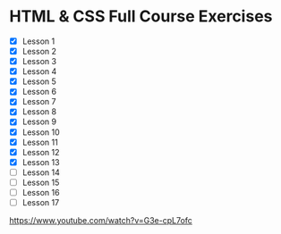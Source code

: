 # HTML & CSS Full Course Exercises

- [x] Lesson 1
- [x] Lesson 2
- [x] Lesson 3
- [x] Lesson 4
- [x] Lesson 5
- [x] Lesson 6
- [x] Lesson 7
- [x] Lesson 8
- [x] Lesson 9
- [x] Lesson 10
- [x] Lesson 11
- [x] Lesson 12
- [x] Lesson 13
- [ ] Lesson 14
- [ ] Lesson 15
- [ ] Lesson 16
- [ ] Lesson 17

https://www.youtube.com/watch?v=G3e-cpL7ofc
